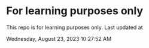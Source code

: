 # For learning purposes only
This repo is for learning purposes only.
Last updated at

Wednesday, August 23, 2023 10:27:52 AM

